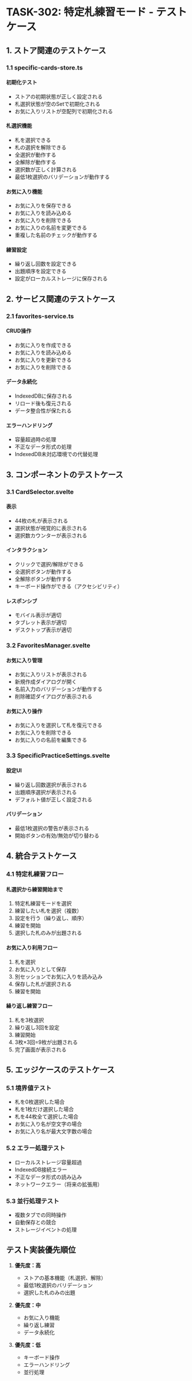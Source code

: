 # TASK-302: 特定札練習モード - テストケース

## 1. ストア関連のテストケース

### 1.1 specific-cards-store.ts

#### 初期化テスト

- ストアの初期状態が正しく設定される
- 札選択状態が空のSetで初期化される
- お気に入りリストが空配列で初期化される

#### 札選択機能

- 札を選択できる
- 札の選択を解除できる
- 全選択が動作する
- 全解除が動作する
- 選択数が正しく計算される
- 最低1枚選択のバリデーションが動作する

#### お気に入り機能

- お気に入りを保存できる
- お気に入りを読み込める
- お気に入りを削除できる
- お気に入りの名前を変更できる
- 重複した名前のチェックが動作する

#### 練習設定

- 繰り返し回数を設定できる
- 出題順序を設定できる
- 設定がローカルストレージに保存される

## 2. サービス関連のテストケース

### 2.1 favorites-service.ts

#### CRUD操作

- お気に入りを作成できる
- お気に入りを読み込める
- お気に入りを更新できる
- お気に入りを削除できる

#### データ永続化

- IndexedDBに保存される
- リロード後も復元される
- データ整合性が保たれる

#### エラーハンドリング

- 容量超過時の処理
- 不正なデータ形式の処理
- IndexedDB未対応環境での代替処理

## 3. コンポーネントのテストケース

### 3.1 CardSelector.svelte

#### 表示

- 44枚の札が表示される
- 選択状態が視覚的に表示される
- 選択数カウンターが表示される

#### インタラクション

- クリックで選択/解除ができる
- 全選択ボタンが動作する
- 全解除ボタンが動作する
- キーボード操作ができる（アクセシビリティ）

#### レスポンシブ

- モバイル表示が適切
- タブレット表示が適切
- デスクトップ表示が適切

### 3.2 FavoritesManager.svelte

#### お気に入り管理

- お気に入りリストが表示される
- 新規作成ダイアログが開く
- 名前入力のバリデーションが動作する
- 削除確認ダイアログが表示される

#### お気に入り操作

- お気に入りを選択して札を復元できる
- お気に入りを削除できる
- お気に入りの名前を編集できる

### 3.3 SpecificPracticeSettings.svelte

#### 設定UI

- 繰り返し回数選択が表示される
- 出題順序選択が表示される
- デフォルト値が正しく設定される

#### バリデーション

- 最低1枚選択の警告が表示される
- 開始ボタンの有効/無効が切り替わる

## 4. 統合テストケース

### 4.1 特定札練習フロー

#### 札選択から練習開始まで

1. 特定札練習モードを選択
2. 練習したい札を選択（複数）
3. 設定を行う（繰り返し、順序）
4. 練習を開始
5. 選択した札のみが出題される

#### お気に入り利用フロー

1. 札を選択
2. お気に入りとして保存
3. 別セッションでお気に入りを読み込み
4. 保存した札が選択される
5. 練習を開始

#### 繰り返し練習フロー

1. 札を3枚選択
2. 繰り返し3回を設定
3. 練習開始
4. 3枚×3回=9枚が出題される
5. 完了画面が表示される

## 5. エッジケースのテストケース

### 5.1 境界値テスト

- 札を0枚選択した場合
- 札を1枚だけ選択した場合
- 札を44枚全て選択した場合
- お気に入り名が空文字の場合
- お気に入り名が最大文字数の場合

### 5.2 エラー処理テスト

- ローカルストレージ容量超過
- IndexedDB接続エラー
- 不正なデータ形式の読み込み
- ネットワークエラー（将来の拡張用）

### 5.3 並行処理テスト

- 複数タブでの同時操作
- 自動保存との競合
- ストレージイベントの処理

## テスト実装優先順位

1. **優先度：高**
   - ストアの基本機能（札選択、解除）
   - 最低1枚選択のバリデーション
   - 選択した札のみの出題

2. **優先度：中**
   - お気に入り機能
   - 繰り返し練習
   - データ永続化

3. **優先度：低**
   - キーボード操作
   - エラーハンドリング
   - 並行処理
